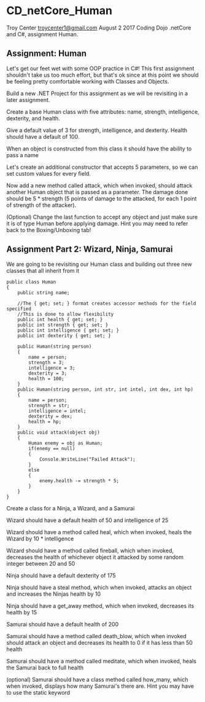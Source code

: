 # CD_netCore_Human
Troy Center troycenter1@gmail.com August 2 2017
Coding Dojo .netCore and C#, assignment Human.

## Assignment: Human
Let's get our feet wet with some OOP practice in C#! This first assignment shouldn't take us too much effort, but that's ok since at this point we should be feeling pretty comfortable working with Classes and Objects.

Build a new .NET Project for this assignment as we will be revisiting in a later assignment.

 Create a base Human class with five attributes: name, strength, intelligence, dexterity, and health.

 Give a default value of 3 for strength, intelligence, and dexterity. Health should have a default of 100.

 When an object is constructed from this class it should have the ability to pass a name

 Let's create an additional constructor that accepts 5 parameters, so we can set custom values for every field.

 Now add a new method called attack, which when invoked, should attack another Human object that is passed as a parameter. The damage done should be 5 * strength (5 points of damage to the attacked, for each 1 point of strength of the attacker).

 (Optional) Change the last function to accept any object and just make sure it is of type Human before applying damage. Hint you may need to refer back to the Boxing/Unboxing tab!

## Assignment Part 2: Wizard, Ninja, Samurai
We are going to be revisiting our Human class and building out three new classes that all inherit from it

    public class Human
    {
        public string name;

        //The { get; set; } format creates accessor methods for the field specified
        //This is done to allow flexibility
        public int health { get; set; }
        public int strength { get; set; }
        public int intelligence { get; set; }
        public int dexterity { get; set; }

        public Human(string person)
        {
            name = person;
            strength = 3;
            intelligence = 3;
            dexterity = 3;
            health = 100;
        }
        public Human(string person, int str, int intel, int dex, int hp)
        {
            name = person;
            strength = str;
            intelligence = intel;
            dexterity = dex;
            health = hp;
        }
        public void attack(object obj)
        {
            Human enemy = obj as Human;
            if(enemy == null)
            {
                Console.WriteLine("Failed Attack");
            }
            else
            {
                enemy.health -= strength * 5;
            }
        }
    }

Create a class for a Ninja, a Wizard, and a Samurai

 Wizard should have a default health of 50 and intelligence of 25

 Wizard should have a method called heal, which when invoked, heals the Wizard by 10 * intelligence

 Wizard should have a method called fireball, which when invoked, decreases the health of whichever object it attacked by some random integer between 20 and 50

 Ninja should have a default dexterity of 175

 Ninja should have a steal method, which when invoked, attacks an object and increases the Ninjas health by 10

 Ninja should have a get_away method, which when invoked, decreases its health by 15

 Samurai should have a default health of 200

 Samurai should have a method called death_blow, which when invoked should attack an object and decreases its health to 0 if it has less than 50 health

 Samurai should have a method called meditate, which when invoked, heals the Samurai back to full health

 (optional) Samurai should have a class method called how_many, which when invoked, displays how many Samurai's there are. Hint you may have to use the static keyword

